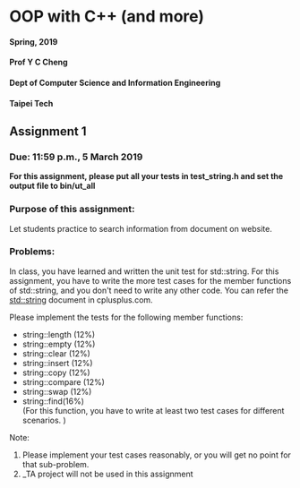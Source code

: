 # OOP with C++ (and more)
#### Spring, 2019
#### Prof Y C Cheng
#### Dept of Computer Science and Information Engineering
#### Taipei Tech

## Assignment 1

### Due: 11:59 p.m., 5 March 2019


**For this assignment, please put all your tests in test_string.h and set the output file to bin/ut_all**


### Purpose of this assignment:
Let students practice to search information from document on website.

### Problems:

In class, you have learned and written the unit test for std::string. For this assignment, you have to write the more test cases for the member functions of std::string, and you don't need to write any other code. You can refer the [std::string](http://www.cplusplus.com/reference/string/string/?kw=string) document in cplusplus.com.

Please implement the tests for the following member functions:

- string::length (12%)
- string::empty (12%)
- string::clear (12%)
- string::insert (12%)
- string::copy (12%)
- string::compare (12%)
- string::swap (12%)
- string::find(16%)   
(For this function, you have to write at least two test cases for different scenarios. )


Note:
1. Please implement your test cases reasonably, or you will get no point for that sub-problem.
2. _TA project will not be used in this assignment
